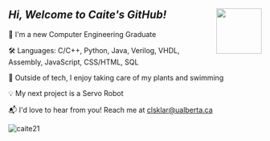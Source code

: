 ## _Hi, Welcome to Caite's GitHub!_ <img align="right" src="https://github.com/user-attachments/assets/fbd841ee-8e88-4437-b853-de683fe578c7" width="90">


📌 I'm a new Computer Engineering Graduate

🛠️ Languages: C/C++, Python, Java, Verilog, VHDL, Assembly, JavaScript, CSS/HTML, SQL

🌼 Outside of tech, I enjoy taking care of my plants and swimming

💡 My next project is a Servo Robot

📬 I'd love to hear from you! Reach me at clsklar@ualberta.ca
	
 <!-- profile views -->
<p align="left"> <img src="https://komarev.com/ghpvc/?username=caite21&label=Profile%20views&color=0e75b6&style=flat" alt="caite21" /> </p>

